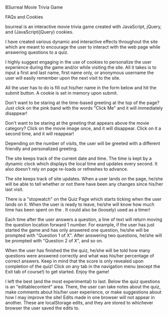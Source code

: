 BSurreal Movie Trivia Game

FAQs and Cookies

bsurreal is an interactive movie trivia game created with JavaScript, jQuery, and (JavaScript/jQuery) cookies.

I have created various dynamic and interactive effects throughout the site which are meant to encourage the user to interact with the web page while answering questions to a quiz.

I highly suggest engaging in the use of cookies to personalize the user experience during the game and/or while visiting the site. All it takes is to input a first and last name, first name only, or anonymous username the user will easily remember upon the next visit to the site.

All the user has to do is fill out his/her name in the form below and hit the submit button. A cookie is set in memory upon submit.

Don't want to be staring at the time-based greeting at the top of the page? Just click on the pink band with the words "Click Me" and it will immediately disappear!

Don't want to be staring at the greeting that appears above the movie category? Click on the movie image once, and it will disappear. Click on it a second time, and it will reappear!

Depending on the number of visits, the user will be greeted with a different friendly and personalized greeting.

The site keeps track of the current date and time. The time is kept by a dynamic clock which displays the local time and updates every second. It also doesn't rely on page re-loads or refreshes to advance.

The site keeps track of site updates. When a user lands on the page, he/she will be able to tell whether or not there have been any changes since his/her last visit.

There is a "stopwatch" on the Quiz Page which starts ticking when the user lands on it. When the user is ready to leave, he/she will know how much time has been spent on the . It could also be (loosely) used as a timer!

Each time after the user answers a question, a line of text will return moving the question location forward 1 number. For example, if the user has just started the game and has only answered one question, he/she will be prompted with "Question 1 of X". After answering two questions, he/she will be prompted with "Question 2 of X", and so on.

When the user has finished the the quiz, he/she will be told how many questions were answered correctly and what was his/her percentage of correct answers. Keep in mind that the score is only revealed upon completion of the quiz! Click on any tab in the navigation menu (except the Exit tab of course!) to get started. Enjoy the game!

I left the best (and the most experimental) to last. Below the quiz questions is an "editablecontent" area. There, the user can take notes about the quiz, make comments about his/her user experience, or make suggestions about how I may improve the site! Edits made in one browser will not appear in another. These are localStorage edits, and they are stored to whichever browser the user saved the edits to.

